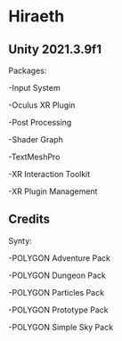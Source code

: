 # Hiraeth

## Unity 2021.3.9f1
Packages:

-Input System

-Oculus XR Plugin

-Post Processing

-Shader Graph

-TextMeshPro

-XR Interaction Toolkit

-XR Plugin Management


## Credits
Synty:

-POLYGON Adventure Pack

-POLYGON Dungeon Pack

-POLYGON Particles Pack

-POLYGON Prototype Pack

-POLYGON Simple Sky Pack
